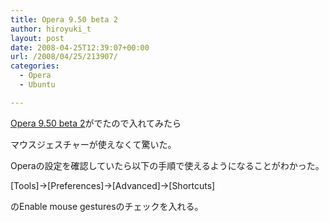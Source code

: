 ```yaml
---
title: Opera 9.50 beta 2
author: hiroyuki_t
layout: post
date: 2008-04-25T12:39:07+00:00
url: /2008/04/25/213907/
categories:
  - Opera
  - Ubuntu

---
```

<div class="section">
  <p>
    <a href="http://www.opera.com/products/desktop/next/" target="_blank">Opera 9.50 beta 2</a>がでたので入れてみたら
  </p>
  
  <p>
    マウスジェスチャーが使えなくて驚いた。
  </p>
  
  <p>
  </p>
  
  <p>
    Operaの設定を確認していたら以下の手順で使えるようになることがわかった。
  </p>
  
  <p>
    [Tools]→[Preferences]→[Advanced]→[Shortcuts]
  </p>
  
  <p>
    のEnable mouse gesturesのチェックを入れる。
  </p>
</div>